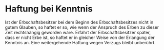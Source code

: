 # Haftung bei Kenntnis

Ist der Erbschaftsbesitzer bei dem Beginn des Erbschaftsbesitzes nicht in gutem Glauben, so haftet er so, wie wenn der Anspruch des Erben zu dieser Zeit rechtshängig geworden wäre. Erfährt der Erbschaftsbesitzer später, dass er nicht Erbe ist, so haftet er in gleicher Weise von der Erlangung der Kenntnis an. Eine weitergehende Haftung wegen Verzugs bleibt unberührt.